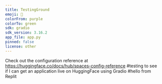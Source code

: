 ```yaml
---
title: TestingGround
emoji: 👀
colorFrom: purple
colorTo: green
sdk: gradio
sdk_version: 3.16.2
app_file: app.py
pinned: false
license: other
---
```


Check out the configuration reference at https://huggingface.co/docs/hub/spaces-config-reference
#testing to see if I can get an application live on HuggingFace using Gradio
#hello from Replit
